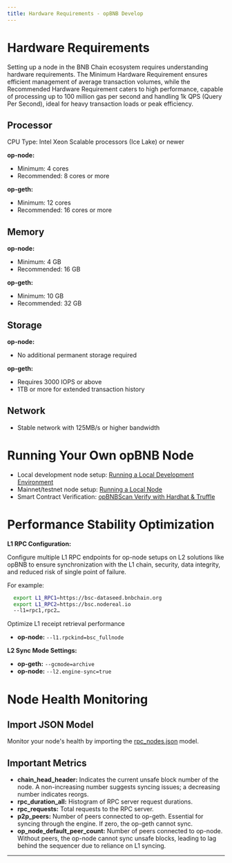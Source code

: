 ```yaml
---
title: Hardware Requirements - opBNB Develop
---
```


# Hardware Requirements

Setting up a node in the BNB Chain ecosystem requires understanding hardware requirements. The Minimum Hardware Requirement ensures efficient management of average transaction volumes, while the Recommended Hardware Requirement caters to high performance, capable of processing up to 100 million gas per second and handling 1k QPS (Query Per Second), ideal for heavy transaction loads or peak efficiency.

## Processor

CPU Type: Intel Xeon Scalable processors (Ice Lake) or newer 

**op-node:**  

- Minimum: 4 cores
- Recommended: 8 cores or more

**op-geth:** 

- Minimum: 12 cores
- Recommended: 16 cores or more

## Memory

**op-node:**  

- Minimum: 4 GB
- Recommended: 16 GB

**op-geth:** 

- Minimum: 10 GB
- Recommended: 32 GB

## Storage

**op-node:**  

- No additional permanent storage required

**op-geth:** 

- Requires 3000 IOPS or above
- 1TB or more for extended transaction history

## Network

- Stable network with 125MB/s or higher bandwidth

# Running Your Own opBNB Node

- Local development node setup: [Running a Local Development Environment](../advanced/local-dev-env.md)
- Mainnet/testnet node setup: [Running a Local Node](../advanced/local-node.md)
- Smart Contract Verification: [opBNBScan Verify with Hardhat & Truffle](../advanced/verify-on-opbnbscan.md)

# Performance Stability Optimization

**L1 RPC Configuration:**

Configure multiple L1 RPC endpoints for op-node setups on L2 solutions like opBNB to ensure synchronization with the L1 chain, security, data integrity, and reduced risk of single point of failure.

For example:
```bash
  export L1_RPC1=https://bsc-dataseed.bnbchain.org
  export L1_RPC2=https://bsc.nodereal.io
  --l1=rpc1,rpc2…
```
Optimize L1 receipt retrieval performance

- **op-node:** `--l1.rpckind=bsc_fullnode`


**L2 Sync Mode Settings:**

- **op-geth:** `--gcmode=archive`
- **op-node:** `--l2.engine-sync=true`

# Node Health Monitoring

## Import JSON Model

Monitor your node's health by importing the [rpc_nodes.json](./rpc_nodes.json) model.

## Important Metrics

- **chain_head_header:** Indicates the current unsafe block number of the node. A non-increasing number suggests syncing issues; a decreasing number indicates reorgs.
- **rpc_duration_all:** Histogram of RPC server request durations.
- **rpc_requests:** Total requests to the RPC server.
- **p2p_peers:** Number of peers connected to op-geth. Essential for syncing through the engine. If zero, the op-geth cannot sync.
- **op_node_default_peer_count:** Number of peers connected to op-node. Without peers, the op-node cannot sync unsafe blocks, leading to lag behind the sequencer due to reliance on L1 syncing.

---
